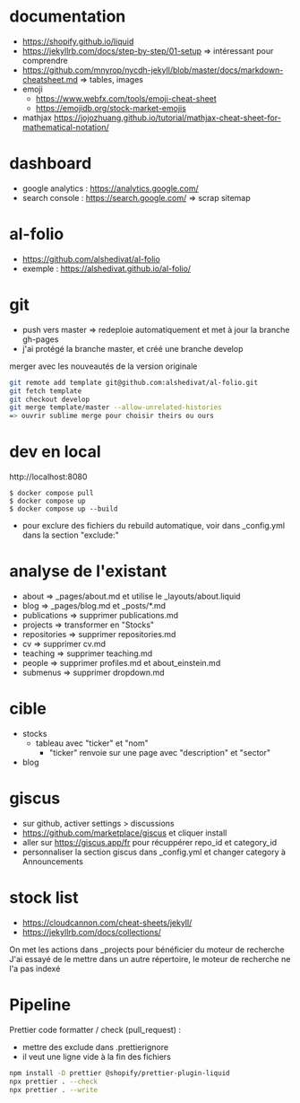 documentation
=============
- https://shopify.github.io/liquid
- https://jekyllrb.com/docs/step-by-step/01-setup => intéressant pour comprendre
- https://github.com/mnyrop/nycdh-jekyll/blob/master/docs/markdown-cheatsheet.md => tables, images
- emoji
  - https://www.webfx.com/tools/emoji-cheat-sheet
  - https://emojidb.org/stock-market-emojis
- mathjax https://jojozhuang.github.io/tutorial/mathjax-cheat-sheet-for-mathematical-notation/


dashboard
=========
- google analytics : https://analytics.google.com/
- search console   : https://search.google.com/       => scrap sitemap


al-folio
========
- https://github.com/alshedivat/al-folio
- exemple : https://alshedivat.github.io/al-folio/

git
===
- push vers master => redeploie automatiquement et met à jour la branche gh-pages
- j'ai protégé la branche master, et créé une branche develop

merger avec les nouveautés de la version originale
```bash
git remote add template git@github.com:alshedivat/al-folio.git
git fetch template
git checkout develop
git merge template/master --allow-unrelated-histories
=> ouvrir sublime merge pour choisir theirs ou ours
```

dev en local
============
http://localhost:8080

```
$ docker compose pull
$ docker compose up
$ docker compose up --build
```

- pour exclure des fichiers du rebuild automatique, voir dans \_config.yml dans la section "exclude:"

analyse de l'existant
=====================
- about             => _pages/about.md et utilise le _layouts/about.liquid
- blog              => _pages/blog.md et _posts/*.md
- publications      => supprimer publications.md
- projects          => transformer en "Stocks"
- repositories      => supprimer repositories.md
- cv                => supprimer cv.md
- teaching          => supprimer teaching.md
- people            => supprimer profiles.md et about_einstein.md
- submenus          => supprimer dropdown.md

cible
=====
- stocks
  - tableau avec "ticker" et "nom"
    - "ticker" renvoie sur une page avec "description" et "sector"
- blog

giscus
======
- sur github, activer settings > discussions
- https://github.com/marketplace/giscus et cliquer install
- aller sur https://giscus.app/fr pour récuppérer repo_id et category_id
- personnaliser la section giscus dans \_config.yml et changer category à Announcements

stock list
==========
- https://cloudcannon.com/cheat-sheets/jekyll/
- https://jekyllrb.com/docs/collections/

On met les actions dans \_projects pour bénéficier du moteur de recherche
J'ai essayé de le mettre dans un autre répertoire, le moteur de recherche ne l'a pas indexé


Pipeline
========
Prettier code formatter / check (pull_request) :
- mettre des exclude dans .prettierignore
- il veut une ligne vide à la fin des fichiers

```bash
npm install -D prettier @shopify/prettier-plugin-liquid
npx prettier . --check
npx prettier . --write
```
